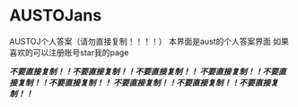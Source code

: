# AUSTOJans
AUSTOJ个人答案（请勿直接复制！！！！）
本界面是aust的个人答案界面
如果喜欢的可以注册账号star我的page

***不要直接复制！！不要直接复制！！不要直接复制！！
不要直接复制！！不要直接复制！！不要直接复制！！
不要直接复制！！不要直接复制！！不要直接复制！！***
